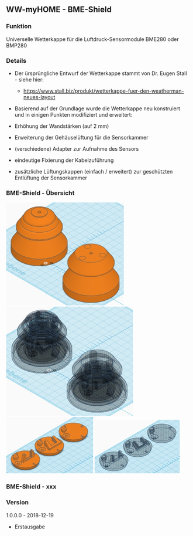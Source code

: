## WW-myHOME - BME-Shield

### Funktion
Universelle Wetterkappe für die Luftdruck-Sensormodule BME280 oder BMP280

### Details
- Der ürsprüngliche Entwurf der Wetterkappe stammt von Dr. Eugen Stall - siehe hier:
  - https://www.stall.biz/produkt/wetterkappe-fuer-den-weatherman-neues-layout


- Basierend auf der Grundlage wurde die Wetterkappe neu konstruiert und in einigen Punkten modifiziert und erweitert:
- Erhöhung der Wandstärken (auf 2 mm)
- Erweiterung der Gehäuselüftung für die Sensorkammer
- (verschiedene) Adapter zur Aufnahme des Sensors
- eindeutige Fixierung der Kabelzuführung
- zusätzliche Lüftungskappen (einfach / erweitert) zur geschützten Entlüftung der Sensorkammer


### BME-Shield - Übersicht

![WW-myHOME - BME-Shield - Übersicht-1](./img/UWK_101.jpg)
![WW-myHOME - BME-Shield - Übersicht-2](./img/UWK_102.jpg)
![WW-myHOME - BME-Shield - Übersicht-3](./img/UWK_103.jpg)
![WW-myHOME - BME-Shield - Übersicht-4](./img/UWK_104.jpg)

### BME-Shield - xxx



### Version

1.0.0.0 - 2018-12-19
- Erstausgabe
